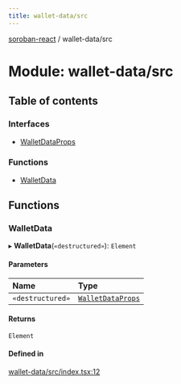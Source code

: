 ```yaml
---
title: wallet-data/src
---
```

[soroban-react](../README.md) / wallet-data/src

# Module: wallet-data/src

## Table of contents

### Interfaces

- [WalletDataProps](../interfaces/wallet_data_src.WalletDataProps.md)

### Functions

- [WalletData](wallet_data_src.md#walletdata)

## Functions

### WalletData

▸ **WalletData**(`«destructured»`): `Element`

#### Parameters

| Name | Type |
| :------ | :------ |
| `«destructured»` | [`WalletDataProps`](../interfaces/wallet_data_src.WalletDataProps.md) |

#### Returns

`Element`

#### Defined in

[wallet-data/src/index.tsx:12](https://github.com/esteblock/soroban-react/blob/bb43fd8/packages/wallet-data/src/index.tsx#L12)
